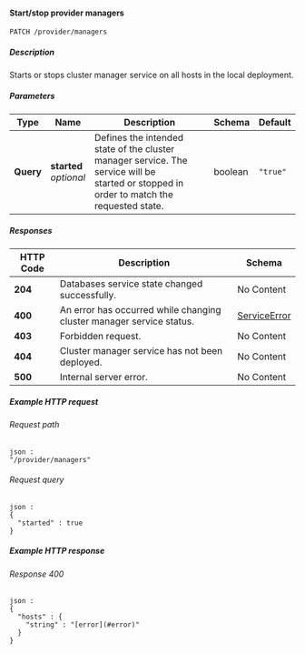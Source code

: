 
<a name="patch_provider_managers"></a>
#### Start/stop provider managers
```
PATCH /provider/managers
```


##### Description
Starts or stops cluster manager service on all hosts in the local deployment.


##### Parameters

|Type|Name|Description|Schema|Default|
|---|---|---|---|---|
|**Query**|**started**  <br>*optional*|Defines the intended state of the cluster manager service. The service will be<br>started or stopped in order to match the requested state.|boolean|`"true"`|


##### Responses

|HTTP Code|Description|Schema|
|---|---|---|
|**204**|Databases service state changed successfully.|No Content|
|**400**|An error has occurred while changing cluster manager service status.|[ServiceError](../definitions/ServiceError.md#serviceerror)|
|**403**|Forbidden request.|No Content|
|**404**|Cluster manager service has not been deployed.|No Content|
|**500**|Internal server error.|No Content|


##### Example HTTP request

###### Request path
```
json :
"/provider/managers"
```


###### Request query
```
json :
{
  "started" : true
}
```


##### Example HTTP response

###### Response 400
```
json :
{
  "hosts" : {
    "string" : "[error](#error)"
  }
}
```



